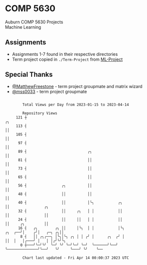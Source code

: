 # COMP 5630
Auburn COMP 5630 Projects  
Machine Learning

## Assignments
- Assignments 1-7 found in their respective directories
- Term project copied in `./Term-Project` from [ML-Project](https://github.com/wumphlett/ML-Project)

## Special Thanks
- [@MatthewFreestone](https://github.com/MatthewFreestone) - term project groupmate and matrix wizard
- [@mss0033](https://github.com/mss0033) - term project groupmate

```

        Total Views per Day from 2023-01-15 to 2023-04-14

        Repository Views
     121 ┼                                                                  ╭╮
     113 ┤                                                                  ││
     105 ┤                                                                  ││
      97 ┤                                                                  ││
      89 ┤                            ╭╮                                    ││
      81 ┤                            ││                                    ││
      73 ┤                            ││                                    ││
      65 ┤                            ││                                    ││
      56 ┤                ╭╮          ││                                    ││
      48 ┤                ││          ││                                    ││
      40 ┤                ││          │╰╮           ╭╮                      ││                ╭╮
      32 ┤                ││     ╭╮   │ │           ││                      ││                ││
      24 ┤                ││     ││   │ │           ││                      ││     ╭╮         ││
      16 ┤   ╭╮        ╭╮ ││     │╰╮  │ │           │╰╮              ╭╮  ╭──╯│    ╭╯│   ╭─╮ ╭╮││
       8 ┤   ││ ╭╮╭──╮ │╰╮│╰╮ ╭╮ │ │ ╭╯ │      ╭╮  ╭╯ │              ││  │   │╭───╯ │   │ │╭╯╰╯╰╮
       0 ┼───╯╰─╯╰╯  ╰─╯ ╰╯ ╰─╯╰─╯ ╰─╯  ╰──────╯╰──╯  ╰──────────────╯╰──╯   ╰╯     ╰───╯ ╰╯    ╰──

        Chart last updated - Fri Apr 14 00:00:37 2023 UTC
        
```
